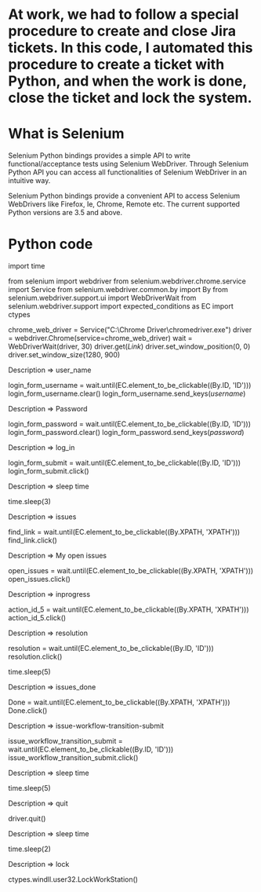 # At work, we had to follow a special procedure to create and close Jira tickets. In this code, I automated this procedure to create a ticket with Python, and when the work is done, close the ticket and lock the system.

# What is Selenium
Selenium Python bindings provides a simple API to write functional/acceptance tests using Selenium WebDriver. Through Selenium Python API you can access all functionalities of Selenium WebDriver in an intuitive way.

Selenium Python bindings provide a convenient API to access Selenium WebDrivers like Firefox, Ie, Chrome, Remote etc. The current supported Python versions are 3.5 and above.

# Python code

import time

from selenium import webdriver
from selenium.webdriver.chrome.service import Service
from selenium.webdriver.common.by import By
from selenium.webdriver.support.ui import WebDriverWait
from selenium.webdriver.support import expected_conditions as EC
import ctypes

chrome_web_driver = Service("C:\Chrome Driver\chromedriver.exe")
driver = webdriver.Chrome(service=chrome_web_driver)
wait = WebDriverWait(driver, 30)
driver.get(*Link*)
driver.set_window_position(0, 0)
driver.set_window_size(1280, 900)

Description =>  user_name

login_form_username = wait.until(EC.element_to_be_clickable((By.ID, 'ID')))
login_form_username.clear()
login_form_username.send_keys(*username*)

Description =>  Password

login_form_password = wait.until(EC.element_to_be_clickable((By.ID, 'ID')))
login_form_password.clear()
login_form_password.send_keys(*password*)

Description =>  log_in

login_form_submit = wait.until(EC.element_to_be_clickable((By.ID, 'ID')))
login_form_submit.click()

Description =>  sleep time

time.sleep(3)

Description =>  issues

find_link = wait.until(EC.element_to_be_clickable((By.XPATH, 'XPATH')))
find_link.click()

Description =>  My open issues

open_issues = wait.until(EC.element_to_be_clickable((By.XPATH, 'XPATH')))
open_issues.click()

Description =>  inprogress

action_id_5 = wait.until(EC.element_to_be_clickable((By.XPATH, 'XPATH')))
action_id_5.click()

Description =>  resolution

resolution = wait.until(EC.element_to_be_clickable((By.ID, 'ID')))
resolution.click()

time.sleep(5)

Description =>  issues_done

Done = wait.until(EC.element_to_be_clickable((By.XPATH, 'XPATH')))
Done.click()

Description =>  issue-workflow-transition-submit

issue_workflow_transition_submit = wait.until(EC.element_to_be_clickable((By.ID, 'ID')))
issue_workflow_transition_submit.click()

Description =>  sleep time

time.sleep(5)

Description =>  quit

driver.quit()

Description =>  sleep time

time.sleep(2)

Description =>  lock

ctypes.windll.user32.LockWorkStation()
